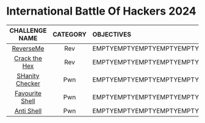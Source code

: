 # International Battle Of Hackers 2024

| CHALLENGE NAME | CATEGORY | OBJECTIVES |
| :---: | :---: | :--- |
| [ReverseMe](https://github.com/hanming0510/CTF-WriteUp/tree/main/IBOH2024/Rev/ReverseMe) | Rev | EMPTYEMPTYEMPTYEMPTYEMPTYEMPTY |
| [Crack the Hex](https://github.com/hanming0510/CTF-WriteUp/tree/main/IBOH2024/Rev/Crack%20the%20Hex) | Rev | EMPTYEMPTYEMPTYEMPTYEMPTYEMPTY |
| [SHanity Checker](https://github.com/hanming0510/CTF-WriteUp/tree/main/IBOH2024/Pwn/SHanity%20Checker) | Pwn | EMPTYEMPTYEMPTYEMPTYEMPTYEMPTYEMPTY |
| [Favourite Shell](https://github.com/hanming0510/CTF-WriteUp/tree/main/IBOH2024/Pwn/Favourite%20Shell) | Pwn | EMPTYEMPTYEMPTYEMPTYEMPTYEMPTYEMPTYEMPTYEMPTY |
| [Anti Shell](https://github.com/hanming0510/CTF-WriteUp/tree/main/IBOH2024/Pwn/Anti%20Shell) | Pwn | EMPTYEMPTYEMPTYEMPTYEMPTYEMPTYEMPTYEMPTYEMPTY |

